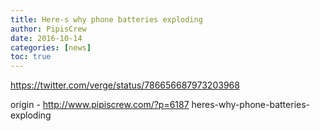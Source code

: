 ```yaml
---
title: Here-s why phone batteries exploding
author: PipisCrew
date: 2016-10-14
categories: [news]
toc: true
---
```


https://twitter.com/verge/status/786656687973203968

origin - http://www.pipiscrew.com/?p=6187 heres-why-phone-batteries-exploding